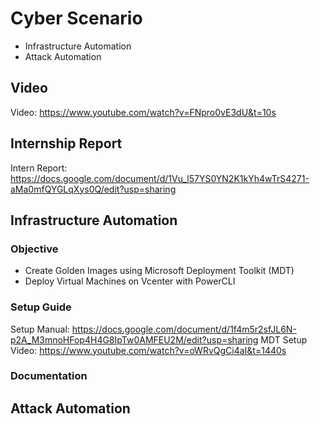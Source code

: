 Cyber Scenario
=============
* Infrastructure Automation
* Attack Automation

Video
---------------
Video: https://www.youtube.com/watch?v=FNpro0vE3dU&t=10s

Internship Report
---------------
Intern Report: https://docs.google.com/document/d/1Vu_l57YS0YN2K1kYh4wTrS4271-aMa0mfQYGLqXys0Q/edit?usp=sharing

Infrastructure Automation
---------------
### Objective ###
* Create Golden Images using Microsoft Deployment Toolkit (MDT)
* Deploy Virtual Machines on Vcenter with PowerCLI

### Setup Guide ###
Setup Manual: https://docs.google.com/document/d/1f4m5r2sfJL6N-p2A_M3mnoHFop4H4G8IpTw0AMFEU2M/edit?usp=sharing
MDT Setup Video: https://www.youtube.com/watch?v=oWRvQgCi4aI&t=1440s

### Documentation ###


Attack Automation
---------------
